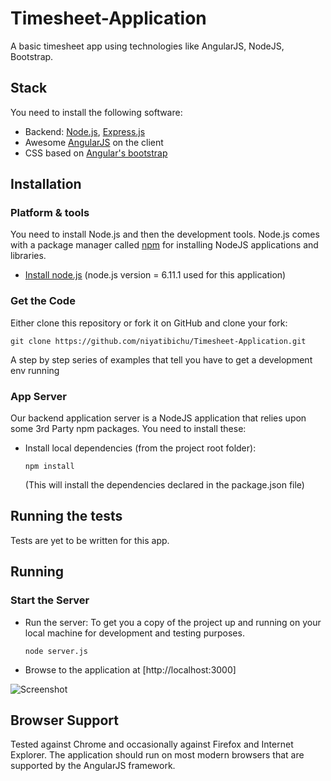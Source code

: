 # Timesheet-Application
A basic timesheet app using technologies like AngularJS, NodeJS, Bootstrap.

## Stack

You need to install the following software: 
* Backend: [Node.js](http://nodejs.org/), [Express.js](https://expressjs.com/)
* Awesome [AngularJS](http://www.angularjs.org/) on the client
* CSS based on [Angular's bootstrap](https://angular-ui.github.io/bootstrap/)


## Installation

### Platform & tools
You need to install Node.js and then the development tools. Node.js comes with a package manager called [npm](http://npmjs.org) for installing NodeJS applications and libraries.
* [Install node.js](http://nodejs.org/download/) (node.js version = 6.11.1 used for this application)

### Get the Code

Either clone this repository or fork it on GitHub and clone your fork:

```
git clone https://github.com/niyatibichu/Timesheet-Application.git
```

A step by step series of examples that tell you have to get a development env running

### App Server

Our backend application server is a NodeJS application that relies upon some 3rd Party npm packages.  You need to install these:

* Install local dependencies (from the project root folder):

    ```
    npm install    
    ```

  (This will install the dependencies declared in the package.json file)
## Running the tests

Tests are yet to be written for this app.


## Running
### Start the Server
* Run the server: To get you a copy of the project up and running on your local machine for development and testing purposes. 

    ```
    node server.js    
    ```
* Browse to the application at [http://localhost:3000]

![Screenshot](Timesheet-Application/screenshots/indexPage.PNGraw=true "Main Page")

## Browser Support
Tested against Chrome  and occasionally against Firefox and Internet Explorer.
The application should run on most modern browsers that are supported by the AngularJS framework.
